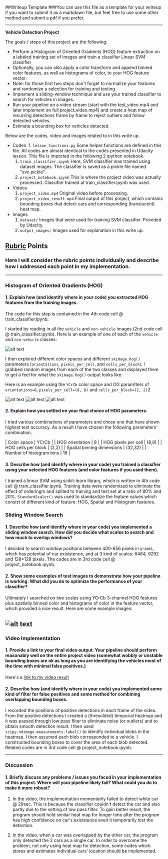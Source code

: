 ##Writeup Template
###You can use this file as a template for your writeup if you want to submit it as a markdown file, but feel free to use some other method and submit a pdf if you prefer.

---

**Vehicle Detection Project**

The goals / steps of this project are the following:

* Perform a Histogram of Oriented Gradients (HOG) feature extraction on a labeled training set of images and train a classifier Linear SVM classifier
* Optionally, you can also apply a color transform and append binned color features, as well as histograms of color, to your HOG feature vector.
* Note: for those first two steps don't forget to normalize your features and randomize a selection for training and testing.
* Implement a sliding-window technique and use your trained classifier to search for vehicles in images.
* Run your pipeline on a video stream (start with the test_video.mp4 and later implement on full project_video.mp4) and create a heat map of recurring detections frame by frame to reject outliers and follow detected vehicles.
* Estimate a bounding box for vehicles detected.

[//]: # (Image References)
[example]: ./output_images/image_example.jpg
[hog0]: ./output_images/ch0_and_hog.jpg
[hog1]: ./output_images/ch1_and_hog.jpg
[hog2]: ./output_images/ch2_and_hog.jpg
[sliding_window]: ./output_images/sliding_window.jpg
[image5]: ./examples/bboxes_and_heat.png
[image6]: ./examples/labels_map.png
[image7]: ./examples/output_bboxes.png
[video1]: ./project_video_result.mp4

Below are the codes, video and images related to in this write up.
* Codes
  1. `lesson_functions.py`
    Some helper functions are defined in this file. All codes are almost identical to the codes presented in Udacity lesson. This file is imported in the following 2 ipython notebook.
  1. `train_classifier.ipynb`
    Here, SVM classifier was trained using dataset images. The classifier is saved as a pickle file named "svc.pickle".
  1. `project_notebook.ipynb`
    This is where the project video was actually processed. Classifier trained at train_classifier.ipynb was used.
* Videos
  1. `project_video.mp4`
    Original video before processing.
  1. `project_video_result.mp4`
    Final output of this project, which contains bounding boxes that detect cars and corresponding (translucent) heat map.
* Images
  1. `dataset/`
    Images that were used for training SVM classifier. Provided by Udacity.
  1. `output_images/`
    Images used for explanation in this write up.

## [Rubric](https://review.udacity.com/#!/rubrics/513/view) Points
### Here I will consider the rubric points individually and describe how I addressed each point in my implementation.  

---
### Histogram of Oriented Gradients (HOG)

#### 1. Explain how (and identify where in your code) you extracted HOG features from the training images.

The code for this step is contained in the 4th code cell @ train_classifier.ipynb.

I started by reading in all the `vehicle` and `non-vehicle` images (2nd code cell @ train_classifier.ipynb). Here is an example of one of each of the `vehicle` and `non-vehicle` classes:

![alt text][example]

I then explored different color spaces and different `skimage.hog()` parameters (`orientations`, `pixels_per_cell`, and `cells_per_block`).  I grabbed random images from each of the two classes and displayed them to get a feel for what the `skimage.hog()` output looks like.

Here is an example using the `YCrCb`
 color space and OG param1ters of `orientations=8`, `pixels_per_cell=(8, 8)` and `cells_per_block=(2, 2)`2


![alt text][hog0]
![alt text][hog1]
![alt text][hog2]

#### 2. Explain how you settled on your final choice of HOG parameters.

I tried various combinations of parameters and chose one that have shown highest test accuracy. As a result I have chosen the following parameters' combination.

| Color space | YCrCb |
| HOG orientation | 8 |
| HOG pixels per cell | (8,8) |
| HOG cells per block | (2,2) |
| Spatial binning dimensions | (32,32) |
| Number of histogram bins | 16 |

#### 3. Describe how (and identify where in your code) you trained a classifier using your selected HOG features (and color features if you used them).

I trained a linear SVM using scikit-learn library, which is written in 4th code cell @ train_classifier.ipynb. Training data were randomized to eliminate the effect of orderingm and splited to training and test set at a ratio of 80% and 20%. `StandardScaler()` was used to standardize the feature values which consist of different kind of feature: HOG, Spatial and Histogram features.

### Sliding Window Search

#### 1. Describe how (and identify where in your code) you implemented a sliding window search.  How did you decide what scales to search and how much to overlap windows?

I decided to search window positions between 400-656 pixels in y-axis, which has potential of car exisistence, and at 3 kind of scales: 64*64, 92*92 and 128*128 pixels. The codes are in 3rd code cell @ project_notebook.ipynb.

#### 2. Show some examples of test images to demonstrate how your pipeline is working.  What did you do to optimize the performance of your classifier?

Ultimately I searched on two scales using YCrCb 3-channel HOG features plus spatially binned color and histograms of color in the feature vector, which provided a nice result.  Here are some example images:

![alt text][sliding_window]
---

### Video Implementation

#### 1. Provide a link to your final video output.  Your pipeline should perform reasonably well on the entire project video (somewhat wobbly or unstable bounding boxes are ok as long as you are identifying the vehicles most of the time with minimal false positives.)

Here's a [link to my video result](./project_video_result.mp4)


#### 2. Describe how (and identify where in your code) you implemented some kind of filter for false positives and some method for combining overlapping bounding boxes.

I recorded the positions of positive detections in each frame of the video.  From the positive detections I created a (thresolded) temporial heatmap and it was passed through low pass filter to eliminate noise (or outliers) and to obtain smooth detection result.  I then used `scipy.ndimage.measurements.label()` to identify individual blobs in the heatmap.  I then assumed each blob corresponded to a vehicle.  I constructed bounding boxes to cover the area of each blob detected. Related codes are in 3rd code cell @ project_notebook.ipynb.

---

### Discussion

#### 1. Briefly discuss any problems / issues you faced in your implementation of this project.  Where will your pipeline likely fail?  What could you do to make it more robust?

1. In the video, the implementation momentarily failed to detect white car @ 29sec. This is because the classifier couldn't detect the car and also partly due to the setting of low pass filter. To gain better result, the program should hold similar heat map for longer time after the program has high confidence on car's exisistence even it temporarily lost the detection.

1. In the video, when a car was overlapped by the other car, the program only detected the 2 cars as a single car. In order to overcome the problem, not only using heat map for detection, some codes which stores and estimates individual cars' location should be implemented.
